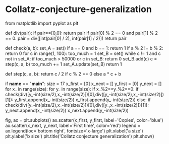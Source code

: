 # Collatz-conjecture-generalization

from matplotlib import pyplot as plt


def div(pair):
 if pair==[0,0]:
    return pair
 if pair[0] % 2 == 0 and pair[1] % 2 == 0:
     pair = div([int(pair[0] / 2), int(pair[1] / 2)])
 return pair

def check(a, b):
 set_A = set()
 if a == 0 and b == 1: return 1
 if a % 2 != b % 2: return 0
 for c in range(1, 100):
     too_much = 1
     set_B = set()
     while c != 1 and c not in set_A:
         if too_much > 50000 or c in set_B:
             return 0
         set_B.add(c)
         c = step(c, a, b)
         too_much += 1
     set_A.update(set_B)
 return 1

def step(c, a, b):
 return c / 2 if c % 2 == 0 else a * c + b


if __name__ == "__main__":
 size = 17
 x_first = [0]
 x_next = []
 y_first = [0]
 y_next = []
 for x_ in range(size):
    for y_ in range(size):
       if x_%2==y_%2==0:
          if check(div([y_-int(size/2),x_-int(size/2)])[0],div([y_-int(size/2),x_-int(size/2)])[1]):
             y_first.append(x_-int(size/2))
             x_first.append(y_-int(size/2))
       else:
          if check(div([y_-int(size/2),x_-int(size/2)])[0],div([y_,x_-int(size/2)])[1]):
             y_next.append(x_-int(size/2))
             x_next.append(y_-int(size/2))


 fig, ax = plt.subplots()
 ax.scatter(x_first, y_first, label='Copies', color='blue')
 ax.scatter(x_next, y_next, label='First time', color='red')
 legend = ax.legend(loc='bottom right', fontsize='x-large')
 plt.xlabel('a size')
 plt.ylabel('b size')
 plt.title('Collatz conjecture generalization')
 plt.show()
